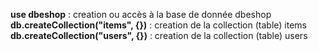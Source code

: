 **use dbeshop** : creation ou accès à la base de donnée dbeshop
**db.createCollection("items", {})** : creation de la collection (table) items
**db.createCollection("users", {})** : creation de la collection (table) users